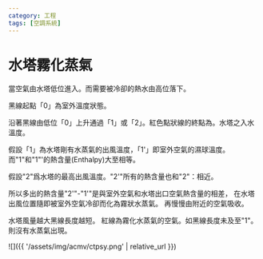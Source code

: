 ```yaml
---
category: 工程
tags: [空調系統]     
---
```


# 水塔霧化蒸氣

當空氣由水塔低位進入。而需要被冷卻的熱水由高位落下。

黑線起點「0」為室外溫度狀態。

沿著黑線由低位「0」上升通過「1」或「2」。紅色點狀線的終點為。水塔之入水溫度。

假設「1」為水塔剛有水蒸氣的出風溫度，「1'」即室外空氣的濕球溫度。
而"1"和"1"'的熱含量(Enthalpy)大至相等。

假設"2"爲水塔的最高出風溫度。"2'"所有的熱含量也和"2"：相近。

所以多出的熱含量"2'"-"1'"是與室外空氣和水塔出口空氣熱含量的相差，
在水塔出風位置隨即被室外空氣冷卻而化為霧狀水蒸氣。
再慢慢由附近的空氣吸收。

水塔風量越大黑線長度越短。
紅線為霧化水蒸氣的空氣。如黑線長度未及至"1"。則沒有水蒸氣出現。

![]({{ '/assets/img/acmv/ctpsy.png' | relative_url }})